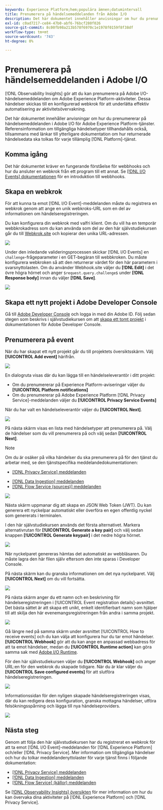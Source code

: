 ```yaml
---
keywords: Experience Platform;hem;populära ämnen;datumintervall
title: Prenumerera på händelsemeddelanden från Adobe I/O
description: Det här dokumentet innehåller anvisningar om hur du prenumererar på händelsemeddelanden i Adobe I/O för Adobe Experience Platform-tjänster. Referensinformation om tillgängliga händelsetyper tillhandahålls också, tillsammans med länkar till ytterligare dokumentation om hur returnerade händelsedata ska tolkas för varje tillämplig [!DNL Platform] tjänst.
exl-id: c0ad7217-ce84-47b0-abf6-76bcf280f026
source-git-commit: 8c00fb98a213b578f6970c1e1978f0159f8f38df
workflow-type: tm+mt
source-wordcount: '743'
ht-degree: 0%

---
```


# Prenumerera på händelsemeddelanden i Adobe I/O

[!DNL Observability Insights] gör att du kan prenumerera på Adobe I/O-händelsemeddelanden om Adobe Experience Platform-aktiviteter. Dessa händelser skickas till en konfigurerad webkrok för att underlätta effektiv automatisering av aktivitetsövervakning.

Det här dokumentet innehåller anvisningar om hur du prenumererar på händelsemeddelanden i Adobe I/O för Adobe Experience Platform-tjänster. Referensinformation om tillgängliga händelsetyper tillhandahålls också, tillsammans med länkar till ytterligare dokumentation om hur returnerade händelsedata ska tolkas för varje tillämplig [!DNL Platform]-tjänst.

## Komma igång

Det här dokumentet kräver en fungerande förståelse för webbhooks och hur du ansluter en webkrok från ett program till ett annat. Se [[!DNL I/O Events] dokumentationen](https://www.adobe.io/apis/experienceplatform/events/docs.html#!adobedocs/adobeio-events/master/intro/webhook_docs_intro.md) för en introduktion till webbhooks.

## Skapa en webkrok

För att kunna ta emot [!DNL I/O Event]-meddelanden måste du registrera en webkrok genom att ange en unik webkroks-URL som en del av informationen om händelseregistreringen.

Du kan konfigurera din webkrok med valfri klient. Om du vill ha en temporär webbkrokadress som du kan använda som del av den här självstudiekursen går du till [Webkrok.site](https://webhook.site/) och kopierar den unika URL-adressen.

![](../images/notifications/webhook-url.png)

Under den inledande valideringsprocessen skickar [!DNL I/O Events] en `challenge`-frågeparameter i en GET-begäran till webbkroken. Du måste konfigurera webkroken så att den returnerar värdet för den här parametern i svarsnyttolasten. Om du använder Webhook.site väljer du **[!DNL Edit]** i det övre högra hörnet och anger `$request.query.challenge$` under **[!DNL Response body]** innan du väljer **[!DNL Save]**.

![](../images/notifications/response-challenge.png)

## Skapa ett nytt projekt i Adobe Developer Console

Gå till [Adobe Developer Console](https://www.adobe.com/go/devs_console_ui) och logga in med din Adobe ID. Följ sedan stegen som beskrivs i självstudiekursen om att [skapa ett tomt projekt](https://www.adobe.io/apis/experienceplatform/console/docs.html#!AdobeDocs/adobeio-console/master/projects-empty.md) i dokumentationen för Adobe Developer Console.

## Prenumerera på event

När du har skapat ett nytt projekt går du till projektets översiktsskärm. Välj **[!UICONTROL Add event]** härifrån.

![](../images/notifications/add-event-button.png)

En dialogruta visas där du kan lägga till en händelseleverantör i ditt projekt:

* Om du prenumererar på Experience Platform-aviseringar väljer du **[!UICONTROL Platform notifications]**
* Om du prenumererar på Adobe Experience Platform [!DNL Privacy Service]-meddelanden väljer du **[!UICONTROL Privacy Service Events]**

När du har valt en händelseleverantör väljer du **[!UICONTROL Next]**.

![](../images/notifications/event-provider.png)

På nästa skärm visas en lista med händelsetyper att prenumerera på. Välj de händelser som du vill prenumerera på och välj sedan **[!UICONTROL Next]**.

>[!NOTE]
>
>Om du är osäker på vilka händelser du ska prenumerera på för den tjänst du arbetar med, se den tjänstspecifika meddelandedokumentationen:
>
>* [[!DNL Privacy Service] meddelanden](../../privacy-service/privacy-events.md)
* [[!DNL Data Ingestion] meddelanden](../../ingestion/quality/subscribe-events.md)
* [[!DNL Flow Service (sources)] meddelanden](../../sources/notifications.md)


![](../images/notifications/choose-event-subscriptions.png)

Nästa skärm uppmanar dig att skapa en JSON Web Token (JWT). Du kan generera ett nyckelpar automatiskt eller överföra en egen offentlig nyckel som genererats i terminalen.

I den här självstudiekursen används det första alternativet. Markera alternativrutan för **[!UICONTROL Generate a key pair]** och välj sedan knappen **[!UICONTROL Generate keypair]** i det nedre högra hörnet.

![](../images/notifications/generate-keypair.png)

När nyckelparet genereras hämtas det automatiskt av webbläsaren. Du måste lagra den här filen själv eftersom den inte sparas i Developer Console.

På nästa skärm kan du granska informationen om det nya nyckelparet. Välj **[!UICONTROL Next]** om du vill fortsätta.

![](../images/notifications/keypair-generated.png)

På nästa skärm anger du ett namn och en beskrivning för händelseregistreringen i [!UICONTROL Event registration details]-avsnittet. Det bästa sättet är att skapa ett unikt, enkelt identifierbart namn som hjälper till att skilja den här evenemangsregistreringen från andra i samma projekt.

![](../images/notifications/registration-details.png)

Gå längre ned på samma skärm under avsnittet [!UICONTROL How to receive events] och du kan välja att konfigurera hur du tar emot händelser. **[!UICONTROL Webhook]** gör att du kan ange en anpassad webbadress för att ta emot händelser, medan du  **[!UICONTROL Runtime action]** kan göra samma sak med  [Adobe I/O Runtime](https://www.adobe.io/apis/experienceplatform/runtime/docs.html).

För den här självstudiekursen väljer du **[!UICONTROL Webhook]** och anger URL:en för den webkrok du skapade tidigare. När du är klar väljer du **[!UICONTROL Save configured events]** för att slutföra händelseregistreringen.

![](../images/notifications/receive-events.png)

Informationssidan för den nyligen skapade händelseregistreringen visas, där du kan redigera dess konfiguration, granska mottagna händelser, utföra felsökningsspårning och lägga till nya händelseproviders.

![](../images/notifications/registration-complete.png)

## Nästa steg

Genom att följa den här självstudiekursen har du registrerat en webkrok för att ta emot [!DNL I/O Event]-meddelanden för [!DNL Experience Platform] och/eller [!DNL Privacy Service]. Mer information om tillgängliga händelser och hur du tolkar meddelandenyttolaster för varje tjänst finns i följande dokumentation:

* [[!DNL Privacy Service] meddelanden](../../privacy-service/privacy-events.md)
* [[!DNL Data Ingestion] meddelanden](../../ingestion/quality/subscribe-events.md)
* [[!DNL Flow Service] (källor) meddelanden](../../sources/notifications.md)

Se [[!DNL Observability Insights] översikten](../home.md) för mer information om hur du kan övervaka dina aktiviteter på [!DNL Experience Platform] och [!DNL Privacy Service].
